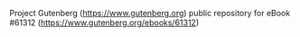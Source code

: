 Project Gutenberg (https://www.gutenberg.org) public repository for eBook #61312 (https://www.gutenberg.org/ebooks/61312)
